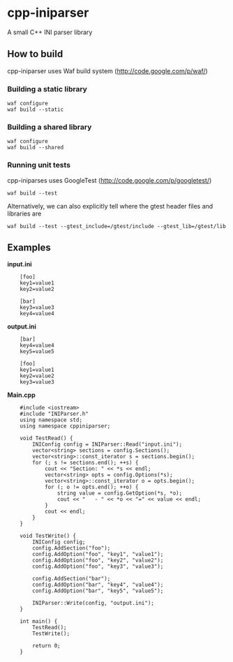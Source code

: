 cpp-iniparser
=============

A small C++ INI parser library

How to build
------------
cpp-iniparser uses Waf build system (http://code.google.com/p/waf/)

### Building a static library ###
    waf configure
    waf build --static

### Building a shared library ###
    waf configure
    waf build --shared

### Running unit tests ###
cpp-iniparses uses GoogleTest (http://code.google.com/p/googletest/)

    waf build --test

Alternatively, we can also explicitly tell where the gtest header files and libraries are
    
    waf build --test --gtest_include=/gtest/include --gtest_lib=/gtest/lib

Examples
--------
__input.ini__

        [foo]
        key1=value1
        key2=value2
        
        [bar]
        key3=value3
        key4=value4

__output.ini__

        [bar]
        key4=value4
        key5=value5

        [foo]
        key1=value1
        key2=value2
        key3=value3

__Main.cpp__

        #include <iostream>
        #include "INIParser.h"
        using namespace std;
        using namespace cppiniparser;
        
        void TestRead() {
            INIConfig config = INIParser::Read("input.ini");
            vector<string> sections = config.Sections();
            vector<string>::const_iterator s = sections.begin();
            for (; s != sections.end(); ++s) {
                cout << "Section: " << *s << endl;
                vector<string> opts = config.Options(*s);
                vector<string>::const_iterator o = opts.begin();
                for (; o != opts.end(); ++o) {
                    string value = config.GetOption(*s, *o);
                    cout << "   - " << *o << "=" << value << endl;
                }
                cout << endl;
            }
        }
        
        void TestWrite() {
            INIConfig config;
            config.AddSection("foo");
            config.AddOption("foo", "key1", "value1");
            config.AddOption("foo", "key2", "value2");
            config.AddOption("foo", "key3", "value3");
        
            config.AddSection("bar");
            config.AddOption("bar", "key4", "value4");
            config.AddOption("bar", "key5", "value5");
        
            INIParser::Write(config, "output.ini");
        }
        
        int main() {
            TestRead();
            TestWrite();
        
            return 0;
        }
